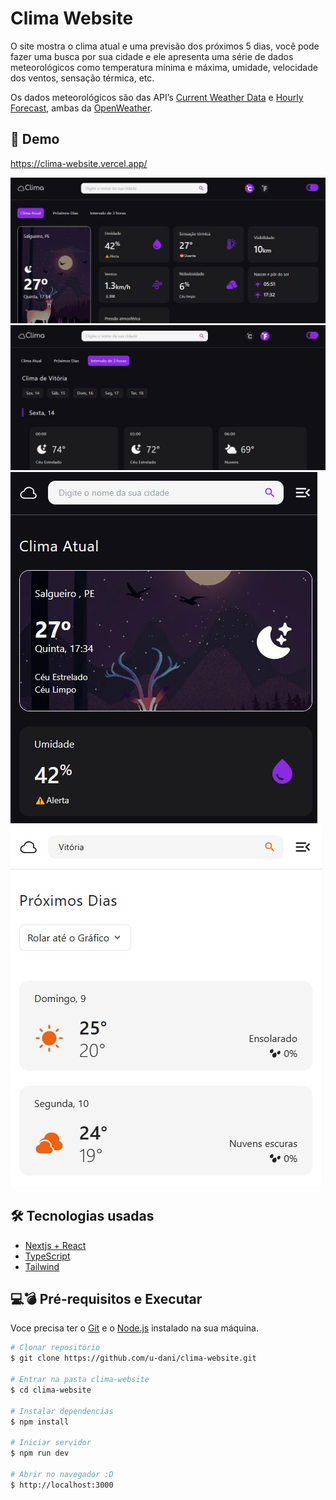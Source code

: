 # Clima Website

O site mostra o clima atual e uma previsão dos próximos 5 dias, você pode fazer uma busca por sua cidade e ele apresenta uma série de dados meteorológicos como temperatura mínima e máxima, umidade, velocidade dos ventos, sensação térmica, etc.

Os dados meteorológicos são das API’s [Current Weather Data](https://openweathermap.org/current) e [Hourly Forecast](https://openweathermap.org/api/hourly-forecast), ambas da [OpenWeather](https://openweathermap.org/).

## 🌠 Demo

<a target="_blank" href="https://clima-website.vercel.app/">https://clima-website.vercel.app/</a>

![](public/demo/current-weather-dark-theme.jpg)
![](public/demo/interval-page-dark-theme.jpg)
![](public/demo/current-weather-dark-theme-mobile.jpg)
![](public/demo/forecast-weather-light-theme-mobile.jpg)

## 🛠 Tecnologias usadas

-   [Nextjs + React](https://nextjs.org/)
-   [TypeScript](https://www.typescriptlang.org/pt/)
-   [Tailwind](https://tailwindcss.com/)

## 💻💣 Pré-requisitos e Executar

Voce precisa ter o [Git](https://git-scm.com) e o [Node.js](https://nodejs.org/en/) instalado na sua máquina.

```bash
# Clonar repositório
$ git clone https://github.com/u-dani/clima-website.git

# Entrar na pasta clima-website
$ cd clima-website

# Instalar dependencias
$ npm install

# Iniciar servidor
$ npm run dev

# Abrir no navegador :D
$ http://localhost:3000
```
